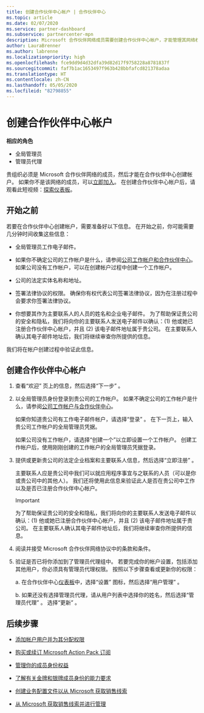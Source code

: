 ```yaml
---
title: 创建合作伙伴中心帐户 | 合作伙伴中心
ms.topic: article
ms.date: 02/07/2020
ms.service: partner-dashboard
ms.subservice: partnercenter-mpn
description: Microsoft 合作伙伴网络成员需要创建合作伙伴中心帐户，才能管理其网络权益和能力，以及创建业务档案。
author: LauraBrenner
ms.author: labrenne
ms.localizationpriority: high
ms.openlocfilehash: fce9dd9d4d32dfa39d82d17f9758228a8781837f
ms.sourcegitcommit: faf7b1ac1653497f963b428bbfafcd821378adaa
ms.translationtype: HT
ms.contentlocale: zh-CN
ms.lasthandoff: 05/05/2020
ms.locfileid: "82798855"
---
```

# <a name="create-a-partner-center-account"></a>创建合作伙伴中心帐户

**相应的角色**

- 全局管理员
- 管理员代理

贵组织必须是 Microsoft 合作伙伴网络的成员，然后才能在合作伙伴中心创建帐户。 如果你不是该网络的成员，可以[立即加入](https://partner.microsoft.com/commercial#)。 在创建合作伙伴中心帐户后，请观看此短视频：[探索仪表板](https://vimeo.com/290338211)。

## <a name="before-you-begin"></a>开始之前

若要在合作伙伴中心创建帐户，需要准备好以下信息。 在开始之前，你可能需要几分钟时间收集这些信息：

-   全局管理员工作电子邮件。

-   如果你不确定公司的工作帐户是什么，请参阅[公司工作帐户和合作伙伴中心](azure-active-directory-tenants-and-partner-center.md)。如果公司没有工作帐户，可以在创建帐户过程中创建一个工作帐户。 

-   公司的法定实体名称和地址。  

-   签署法律协议的权限。 确保你有权代表公司签署法律协议，因为在注册过程中会要求你签署法律协议。

-   你想要其作为主要联系人的人员的姓名和企业电子邮件。 为了帮助保证贵公司的安全和隐私，我们将向你的主要联系人发送电子邮件以确认：(1) 他或她已注册合作伙伴中心帐户，并且 (2) 该电子邮件地址属于贵公司。 在主要联系人确认其电子邮件地址后，我们将继续审查你所提供的信息。

我们将在帐户创建过程中验证此信息。 
 
## <a name="create-a-partner-center-account"></a>创建合作伙伴中心帐户

1.  查看“欢迎”  页上的信息，然后选择“下一步”  。

2.  以全局管理员身份登录到贵公司的工作帐户。 如果不确定公司的工作帐户是什么，请参阅[公司工作帐户与合作伙伴中心](azure-active-directory-tenants-and-partner-center.md)。

    如果你知道贵公司有工作电子邮件帐户，请选择“登录”  。 在下一页上，输入贵公司工作帐户的全局管理员凭据。 

    如果公司没有工作帐户，请选择“创建一个”以立即设置一个工作帐户。  创建工作帐户后，使用刚刚创建的工作帐户的全局管理员凭据登录。

3.  提供或更新贵公司的法定企业档案和主要联系人信息，然后选择“立即注册”  。 

    主要联系人应是贵公司中我们可以就应用程序事宜与之联系的人员（可以是你或贵公司中的其他人）。 我们还将使用此信息来验证此人是否在贵公司中工作以及是否已注册合作伙伴中心帐户。

    > [!IMPORTANT]  
    > 为了帮助保证贵公司的安全和隐私，我们将向你的主要联系人发送电子邮件以确认：(1) 他或她已注册合作伙伴中心帐户，并且 (2) 该电子邮件地址属于贵公司。 在主要联系人确认其电子邮件地址后，我们将继续审查你所提供的信息。

4.  阅读并接受 Microsoft 合作伙伴网络协议中的条款和条件。 

5.  验证是否已将你添加到了管理员代理组中。 若要完成你的帐户设置，包括添加其他用户，你必须具有管理员代理权限。 按照以下步骤查看或更新你的权限：

    a. 在合作伙伴中心[仪表板](https://partner.microsoft.com/dashboard/home**)中，选择“设置”  图标，然后选择“用户管理”  。  

    b. 如果还没有选择管理员代理，请从用户列表中选择你的姓名，然后选择“管理员代理”  。 选择“更新”  。  

## <a name="next-steps"></a>后续步骤

-   [添加帐户用户并为其分配权限](create-user-accounts-and-set-permissions.md)

-   [购买或续订 Microsoft Action Pack 订阅](mpn-get-action-pack.md)

-   [管理你的成员身份权益](manage-your-partner-network-benefits.md)

-   [了解有关金牌和银牌成员身份的能力要求](https://partner.microsoft.com/membership/competencies)

-   [创建业务配置文件以从 Microsoft 获取销售线索](create-a-marketing-profile.md)

-   [从 Microsoft 获取销售线索并进行管理](responding-to-referrals.md)